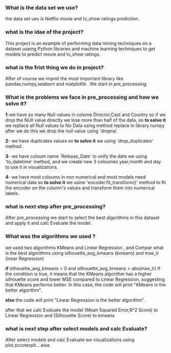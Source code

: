 ### What is the data set we use?
the data  set ues is  Netflix movie and tv_show ratings prediction.
### what is the idae of the project? 
This project is an example of performing data mining techniques on a dataset useing  Python libraries and machine learning techniques to get models  to predict 
movie and tv_show ratings.
### what is the frist thing we do in  project?
After of course we improt the most important library like pandas,numpy,seaborn and matplotlib . We start in pre_processing.
### What is the problems we face in pre_processing and how we solve it?
**1**-we have so many Null values in colome Director,Cast and Country so if we drop the NUll value directly we lose more than half of the data,
so **to solve it** we replace all Null values to No Data using method replace in library numpy after we do this we drop the null value using 'dropna'.

**2**- we have duplicates values so **to solve it** we using 'drop_duplicates' method .                                                                                                                                    

**3**- we have coloum name 'Release_Date' to unify the date we using 'to_datetime' method, and we create new 3 coloumes year,month and day  to use it in visualizations.

**4**- we have most coloums in non numerical and most models need numerical data so **to solve it** we usine 'encoder.fit_transform()' method to fit the encoder on the column's values and transform them into numerical labels.

### what is next step after pre_processing?
After pre_processing we start to select the best algorithms in this dataset and apply it and calc Evaluate the model.
### What was the algorithms we used ?
we used two algorithms KMeans and Linear Regression , and Compar what is the best algorithms using silhouette_avg_kmeans (kmeans) and mse_lr (inear Regression) 

**if**  silhouette_avg_kmeans > 0 and silhouette_avg_kmeans > abs(mse_lr) If the condition is true, it means that the KMeans algorithm has a higher silhouette score and lower MSE compared to Linear Regression, suggesting that KMeans performs better. In this case, the code will print "KMeans is the better algorithm".

**else** the code will print "Linear Regression is the better algorithm".

after that we calc Evaluate the model (Mean Squared Error,R^2 Score) to Linear Regression and (Silhouette Score) to kmeans
### what is next step after select models and calc Evaluate?
After select models and calc Evaluate we visualizations using plot,sccoterplt....else 
